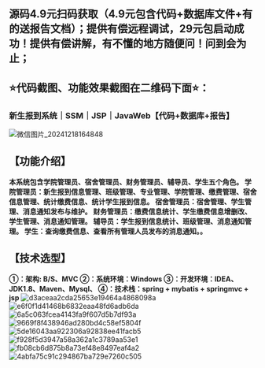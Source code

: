 ## 源码4.9元扫码获取（4.9元包含代码+数据库文件+有的送报告文档）；提供有偿远程调试，29元包启动成功！提供有偿讲解，有不懂的地方随便问！问到会为止；
## ⭐代码截图、功能效果截图在二维码下面⭐：
### 新生报到系统｜SSM｜JSP｜JavaWeb【代码+数据库+报告】
![微信图片_20241218164848](https://github.com/user-attachments/assets/646b2784-afb8-47ee-a4d4-5ccc9f96b331)

## 【功能介绍】
**本系统包含学院管理员、宿舍管理员、财务管理员、辅导员、学生五个角色。
学院管理员：新生报到信息管理、班级管理、专业管理、学院管理、缴费管理、宿舍信息管理、统计缴费信息、统计学生报到信息。
宿舍管理员：宿舍管理、学生管理、消息通知发布与维护。
财务管理员：缴费信息统计、学生缴费信息增删改、学生管理、消息通知管理。
辅导员：学生报到信息统计、班级管理、消息通知管理。
学生：查询缴费信息、查看所有管理人员发布的消息通知。。**
## 【技术选型】
**①：架构: B/S、MVC
②：系统环境：Windows
③：开发环境：IDEA、JDK1.8、Maven、Mysql、
④：技术栈：spring + mybatis + springmvc + jsp**
![d3aceaa2cda25653e19464a4868098a](https://github.com/user-attachments/assets/9319988d-6c7b-41e7-850b-26f889c09807)
![e6f0f1d41468b6832eaa48fd6adb6da](https://github.com/user-attachments/assets/cedaf26c-13ff-4acd-8111-5878c78e2646)
![6a5c063fcea4143fa9f607d5b7df93a](https://github.com/user-attachments/assets/05f135a0-e150-4408-baf8-1e3c7655ee2a)
![9669f8f438946ad280bd4c58ef5804f](https://github.com/user-attachments/assets/64a2ed51-7c1f-4e56-82df-4705ca1001cb)
![5de16043aa922306a92838ee41facb5](https://github.com/user-attachments/assets/ffc22c52-fdbd-427b-b05d-fbece514942c)
![f928f5d3947a58a362a1c3789aa53e1](https://github.com/user-attachments/assets/19ffeecf-affd-44d4-8c58-927697a3edb7)
![fb08cb6d875b8a73ef48e8497eaf4a2](https://github.com/user-attachments/assets/0eebceb6-6d92-450c-bd9e-12aae3d77f64)
![4abfa75c91c294867ba729e7260c505](https://github.com/user-attachments/assets/c1600e0b-95bd-41f6-822a-84ce29fc0097)
